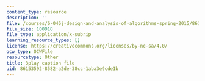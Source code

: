 ```yaml
---
content_type: resource
description: ''
file: /courses/6-046j-design-and-analysis-of-algorithms-spring-2015/861535928582a2de38cc1aba3e9cde1b_MEz1J9wY2iM.srt
file_size: 100918
file_type: application/x-subrip
learning_resource_types: []
license: https://creativecommons.org/licenses/by-nc-sa/4.0/
ocw_type: OCWFile
resourcetype: Other
title: 3play caption file
uid: 86153592-8582-a2de-38cc-1aba3e9cde1b
---
```

